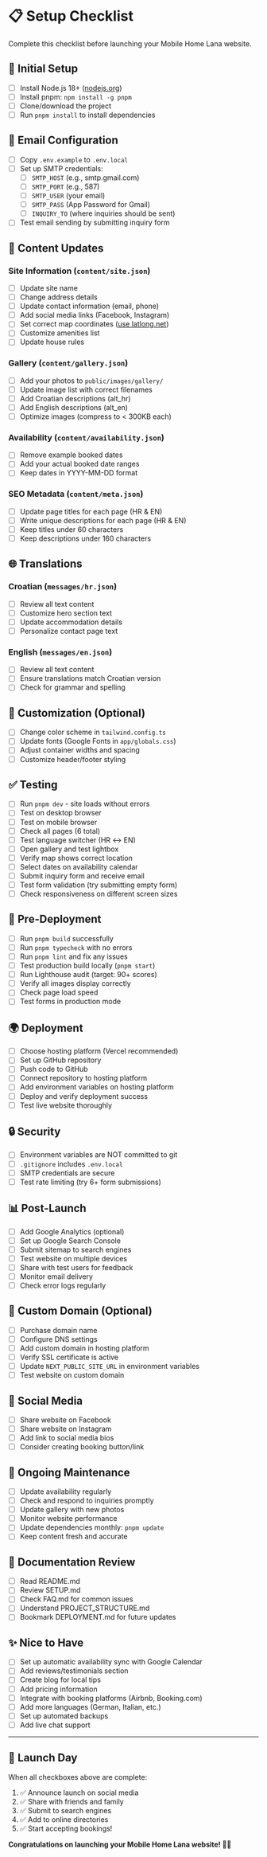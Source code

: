 # 📋 Setup Checklist

Complete this checklist before launching your Mobile Home Lana website.

## 🔧 Initial Setup

- [ ] Install Node.js 18+ ([nodejs.org](https://nodejs.org))
- [ ] Install pnpm: `npm install -g pnpm`
- [ ] Clone/download the project
- [ ] Run `pnpm install` to install dependencies

## 📧 Email Configuration

- [ ] Copy `.env.example` to `.env.local`
- [ ] Set up SMTP credentials:
  - [ ] `SMTP_HOST` (e.g., smtp.gmail.com)
  - [ ] `SMTP_PORT` (e.g., 587)
  - [ ] `SMTP_USER` (your email)
  - [ ] `SMTP_PASS` (App Password for Gmail)
  - [ ] `INQUIRY_TO` (where inquiries should be sent)
- [ ] Test email sending by submitting inquiry form

## 📝 Content Updates

### Site Information (`content/site.json`)
- [ ] Update site name
- [ ] Change address details
- [ ] Update contact information (email, phone)
- [ ] Add social media links (Facebook, Instagram)
- [ ] Set correct map coordinates ([use latlong.net](https://www.latlong.net))
- [ ] Customize amenities list
- [ ] Update house rules

### Gallery (`content/gallery.json`)
- [ ] Add your photos to `public/images/gallery/`
- [ ] Update image list with correct filenames
- [ ] Add Croatian descriptions (alt_hr)
- [ ] Add English descriptions (alt_en)
- [ ] Optimize images (compress to < 300KB each)

### Availability (`content/availability.json`)
- [ ] Remove example booked dates
- [ ] Add your actual booked date ranges
- [ ] Keep dates in YYYY-MM-DD format

### SEO Metadata (`content/meta.json`)
- [ ] Update page titles for each page (HR & EN)
- [ ] Write unique descriptions for each page (HR & EN)
- [ ] Keep titles under 60 characters
- [ ] Keep descriptions under 160 characters

## 🌐 Translations

### Croatian (`messages/hr.json`)
- [ ] Review all text content
- [ ] Customize hero section text
- [ ] Update accommodation details
- [ ] Personalize contact page text

### English (`messages/en.json`)
- [ ] Review all text content
- [ ] Ensure translations match Croatian version
- [ ] Check for grammar and spelling

## 🎨 Customization (Optional)

- [ ] Change color scheme in `tailwind.config.ts`
- [ ] Update fonts (Google Fonts in `app/globals.css`)
- [ ] Adjust container widths and spacing
- [ ] Customize header/footer styling

## ✅ Testing

- [ ] Run `pnpm dev` - site loads without errors
- [ ] Test on desktop browser
- [ ] Test on mobile browser
- [ ] Check all pages (6 total)
- [ ] Test language switcher (HR ↔ EN)
- [ ] Open gallery and test lightbox
- [ ] Verify map shows correct location
- [ ] Select dates on availability calendar
- [ ] Submit inquiry form and receive email
- [ ] Test form validation (try submitting empty form)
- [ ] Check responsiveness on different screen sizes

## 🚀 Pre-Deployment

- [ ] Run `pnpm build` successfully
- [ ] Run `pnpm typecheck` with no errors
- [ ] Run `pnpm lint` and fix any issues
- [ ] Test production build locally (`pnpm start`)
- [ ] Run Lighthouse audit (target: 90+ scores)
- [ ] Verify all images display correctly
- [ ] Check page load speed
- [ ] Test forms in production mode

## 🌍 Deployment

- [ ] Choose hosting platform (Vercel recommended)
- [ ] Set up GitHub repository
- [ ] Push code to GitHub
- [ ] Connect repository to hosting platform
- [ ] Add environment variables on hosting platform
- [ ] Deploy and verify deployment success
- [ ] Test live website thoroughly

## 🔒 Security

- [ ] Environment variables are NOT committed to git
- [ ] `.gitignore` includes `.env.local`
- [ ] SMTP credentials are secure
- [ ] Test rate limiting (try 6+ form submissions)

## 📊 Post-Launch

- [ ] Add Google Analytics (optional)
- [ ] Set up Google Search Console
- [ ] Submit sitemap to search engines
- [ ] Test website on multiple devices
- [ ] Share with test users for feedback
- [ ] Monitor email delivery
- [ ] Check error logs regularly

## 🎯 Custom Domain (Optional)

- [ ] Purchase domain name
- [ ] Configure DNS settings
- [ ] Add custom domain in hosting platform
- [ ] Verify SSL certificate is active
- [ ] Update `NEXT_PUBLIC_SITE_URL` in environment variables
- [ ] Test website on custom domain

## 📱 Social Media

- [ ] Share website on Facebook
- [ ] Share website on Instagram
- [ ] Add link to social media bios
- [ ] Consider creating booking button/link

## 🔄 Ongoing Maintenance

- [ ] Update availability regularly
- [ ] Check and respond to inquiries promptly
- [ ] Update gallery with new photos
- [ ] Monitor website performance
- [ ] Update dependencies monthly: `pnpm update`
- [ ] Keep content fresh and accurate

## 📝 Documentation Review

- [ ] Read README.md
- [ ] Review SETUP.md
- [ ] Check FAQ.md for common issues
- [ ] Understand PROJECT_STRUCTURE.md
- [ ] Bookmark DEPLOYMENT.md for future updates

## ✨ Nice to Have

- [ ] Set up automatic availability sync with Google Calendar
- [ ] Add reviews/testimonials section
- [ ] Create blog for local tips
- [ ] Add pricing information
- [ ] Integrate with booking platforms (Airbnb, Booking.com)
- [ ] Add more languages (German, Italian, etc.)
- [ ] Set up automated backups
- [ ] Add live chat support

---

## 🎉 Launch Day

When all checkboxes above are complete:

1. ✅ Announce launch on social media
2. ✅ Share with friends and family
3. ✅ Submit to search engines
4. ✅ Add to online directories
5. ✅ Start accepting bookings!

**Congratulations on launching your Mobile Home Lana website! 🏡✨**

